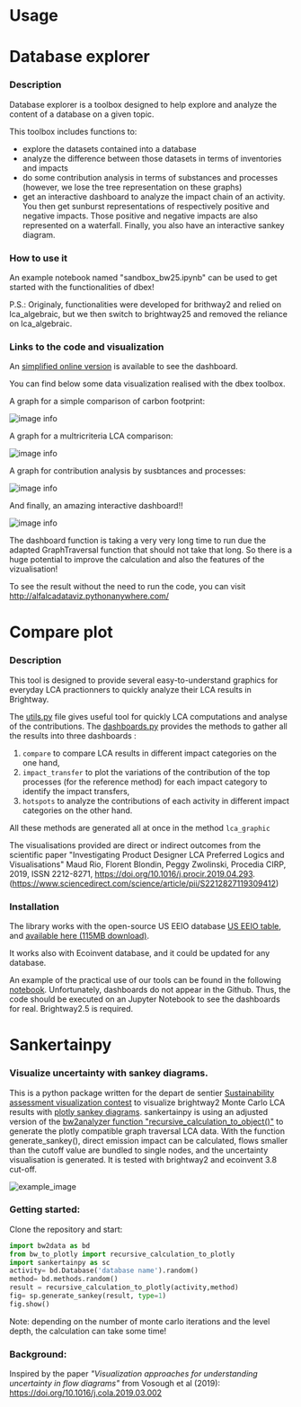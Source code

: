 # Usage

# Database explorer

### Description
Database explorer is a toolbox designed to help explore and analyze the content of a database on a given topic.

This toolbox includes functions to:
- explore the datasets contained into a database
- analyze the difference between those datasets in terms of inventories and impacts
- do some contribution analysis in terms of substances and processes (however, we lose the tree representation on these graphs)
- get an interactive dashboard to analyze the impact chain of an activity. You then get sunburst representations of respectively positive and negative impacts. Those positive and negative impacts are also represented on a waterfall. Finally, you also have an interactive sankey diagram.

### How to use it
An example notebook named "sandbox_bw25.ipynb" can be used to get started with the functionalities of dbex! 

P.S.: Originaly, functionalities were developed for brithway2 and relied on lca_algebraic, but we then switch to brightway25 and removed the reliance on lca_algebraic.

### Links to the code and visualization

An [simplified online version](http://alfalcadataviz.pythonanywhere.com/) is available to see the dashboard.

You can find below some data visualization realised with the dbex toolbox.

A graph for a simple comparison of carbon footprint:

![image info](plot/Carbon_Footprints_comparison.png)

A graph for a multricriteria LCA comparison:

![image info](plot/multi_LCA_comparison.png)

A graph for contribution analysis by susbtances and processes:

![image info](plot/contribution_analysis_example.png)

And finally, an amazing interactive dashboard!!

![image info](plot/Dashboard_2.png)

The dashboard function is taking a very very long time to run due the adapted GraphTraversal function that should not take that long. So there is a huge potential to improve the calculation and also the features of the vizualisation!

To see the result without the need to run the code, you can visit http://alfalcadataviz.pythonanywhere.com/

# Compare plot

### Description
This tool is designed to provide several easy-to-understand graphics for everyday LCA practionners to quickly analyze their LCA results in Brightway. 

The [utils.py](https://github.com/teolvs/lca_graphic/blob/main/utils.py) file gives useful tool for quickly LCA computations and analyse of the contributions.
The [dashboards.py](https://github.com/teolvs/lca_graphic/blob/main/dashboards.py) provides the methods to gather all the results into three dashboards :
1. ```compare``` to compare LCA results in different impact categories on the one hand,
2. ```impact_transfer``` to plot the variations of the contribution of the top processes (for the reference method) for each impact category to identify the impact transfers,
3. ```hotspots``` to analyze the contributions of each activity in different impact categories on the other hand.

All these methods are generated all at once in the method ```lca_graphic```

The visualisations provided are direct or indirect outcomes from the scientific paper "Investigating Product Designer LCA Preferred Logics and Visualisations" Maud Rio, Florent Blondin, Peggy Zwolinski, Procedia CIRP, 2019, ISSN 2212-8271, https://doi.org/10.1016/j.procir.2019.04.293. (https://www.sciencedirect.com/science/article/pii/S2212827119309412)

### Installation
The library works with the open-source US EEIO database [US EEIO table](https://github.com/USEPA/USEEIO), and [available here (115MB download)](https://files.brightway.dev/visualization_example_data.zip). 

It works also with Ecoinvent database, and it could be updated for any database.

An example of the practical use of our tools can be found in the following [notebook]. Unfortunately, dashboards do not appear in the Github. Thus, the code should be executed on an Jupyter Notebook to see the dashboards for real. Brightway2.5 is required.

[notebook]: https://github.com/teolvs/lca_graphic/blob/main/visualization_contest.ipynb 

# Sankertainpy

### Visualize uncertainty with sankey diagrams.


This is a python package written for the depart de sentier [Sustainability assessment visualization contest](https://github.com/Depart-de-Sentier/visualization-contest-2022) to visualize brightway2 Monte Carlo LCA results with [plotly sankey diagrams](https://plotly.com/python/sankey-diagram/). sankertainpy is using an adjusted version of the [bw2analyzer function "recursive_calculation_to_object()"](https://github.com/brightway-lca/brightway2-analyzer/blob/main/bw2analyzer/utils.py) to generate the plotly compatible graph traversal LCA data. With the function generate_sankey(), direct emission impact can be calculated, flows smaller than the cutoff value are bundled to single nodes, and the uncertainty visualisation is generated. It is tested with brightway2 and ecoinvent 3.8 cut-off.  

![example_image](/images/example_diagram.png)

### Getting started:

Clone the repository and start:


```python
import bw2data as bd
from bw_to_plotly import recursive_calculation_to_plotly
import sankertainpy as sc
activity= bd.Database('database name').random()
method= bd.methods.random()
result = recursive_calculation_to_plotly(activity,method)
fig= sp.generate_sankey(result, type=1)
fig.show()
```
Note: depending on the number of monte carlo iterations and the level depth, the calculation can take some time!

### Background:

Inspired by the paper *"Visualization approaches for understanding uncertainty in flow diagrams"* from Vosough et al (2019):
https://doi.org/10.1016/j.cola.2019.03.002

